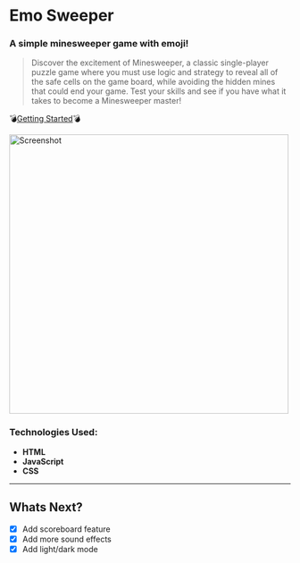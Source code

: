 # Emo Sweeper

### A simple minesweeper game with emoji!

>Discover the excitement of Minesweeper, a classic single-player puzzle game where you must use logic and strategy to reveal all of the safe cells on the game board, while avoiding the hidden mines that could end your game. Test your skills and see if you have what it takes to become a Minesweeper master!

💣[Getting Started](https://emosweeper.netlify.app/)💣

<img src="https://user-images.githubusercontent.com/23459228/209189519-5b204e58-3c2e-465f-80e1-c7e6b1eb622d.png" alt="Screenshot" width="500"/> 


### Technologies Used:
+ **HTML**
+ **JavaScript**
+ **CSS**

---
## Whats Next?
+ [x] Add scoreboard feature
+ [x] Add more sound effects
+ [x] Add light/dark mode 